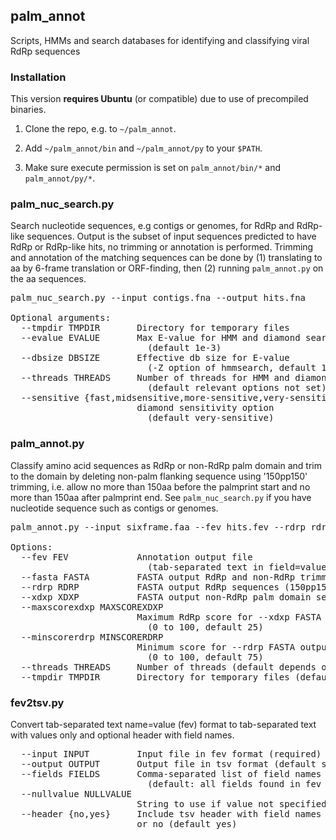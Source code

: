 ## palm_annot
Scripts, HMMs and search databases for identifying and classifying viral RdRp sequences

### Installation

This version **requires Ubuntu** (or compatible) due to use of precompiled binaries.

1. Clone the repo, e.g. to `~/palm_annot`.

2. Add `~/palm_annot/bin` and `~/palm_annot/py` to your `$PATH`.

3. Make sure execute permission is set on `palm_annot/bin/*` and `palm_annot/py/*`.

### palm_nuc_search.py

Search nucleotide sequences, e.g contigs or genomes, for RdRp and RdRp-like sequences. Output is the subset of input
sequences predicted to have RdRp or RdRp-like hits, no trimming or annotation is performed. Trimming and annotation of the
matching sequences can be done by (1) translating to aa by 6-frame translation or ORF-finding, then (2) running
`palm_annot.py` on the aa sequences.
<pre>
palm_nuc_search.py --input contigs.fna --output hits.fna

Optional arguments:
  --tmpdir TMPDIR       Directory for temporary files
  --evalue EVALUE       Max E-value for HMM and diamond search
                          (default 1e-3)
  --dbsize DBSIZE       Effective db size for E-value
                          (-Z option of hmmsearch, default 100000)
  --threads THREADS     Number of threads for HMM and diamond search
                          (default relevant options not set)
  --sensitive {fast,midsensitive,more-sensitive,very-sensitive}
                        diamond sensitivity option
                          (default very-sensitive)
</pre>

### palm_annot.py

Classify amino acid sequences as RdRp or non-RdRp palm domain and trim to the domain by deleting non-palm flanking sequence
using '150pp150' trimming, i.e. allow no more than 150aa before the palmprint start and no more than 150aa after palmprint
end. See `palm_nuc_search.py` if you have nucleotide sequence such as contigs or genomes.

<pre>
palm_annot.py --input sixframe.faa --fev hits.fev --rdrp rdrp.faa -xdxp xdxp.faa

Options:
  --fev FEV             Annotation output file
                          (tab-separated text in field=value format)
  --fasta FASTA         FASTA output RdRp and non-RdRp trimmed sequences (150pp150)
  --rdrp RDRP           FASTA output RdRp sequences (150pp150)
  --xdxp XDXP           FASTA output non-RdRp palm domain sequences (150pp150)
  --maxscorexdxp MAXSCOREXDXP
                        Maximum RdRp score for --xdxp FASTA output
                          (0 to 100, default 25)
  --minscorerdrp MINSCORERDRP
                        Minimum score for --rdrp FASTA output
                          (0 to 100, default 75)
  --threads THREADS     Number of threads (default depends on invoked script or binary)
  --tmpdir TMPDIR       Directory for temporary files (default /tmp)
</pre>
</pre>

### fev2tsv.py

Convert tab-separated text name=value (fev) format to tab-separated text with
values only and optional header with field names.

<pre>
  --input INPUT         Input file in fev format (required)
  --output OUTPUT       Output file in tsv format (default stdout)
  --fields FIELDS       Comma-separated list of field names
                          (default: all fields found in fev file)
  --nullvalue NULLVALUE
                        String to use if value not specified (default empty string)
  --header {no,yes}     Include tsv header with field names as first line, yes
                        or no (default yes)
</pre>
